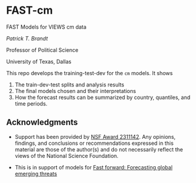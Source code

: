 # FAST-cm
FAST Models for VIEWS cm data

*Patrick T. Brandt*

Professor of Political Science 

University of Texas, Dallas

This repo develops the training-test-dev for the `cm` models.  It shows 

1.  The train-dev-test splits and analysis results
2.  The final models chosen and their interpretations
3.  How the forecast results can be summarized by country, quantiles, and time periods.


## Acknowledgments

- Support has been provided by [NSF Award 2311142](https://www.nsf.gov/awardsearch/showAward?AWD_ID=2311142).  Any opinions, findings, and conclusions or recommendations expressed in this material are those of the author(s) and do not necessarily reflect the views of the National Science Foundation.

- This is in support of models for [Fast forward: Forecasting global emerging threats](https://www.canada.ca/en/department-national-defence/programs/defence-ideas/element/contests/challenge/fast-foward-emerging-threats.html)

